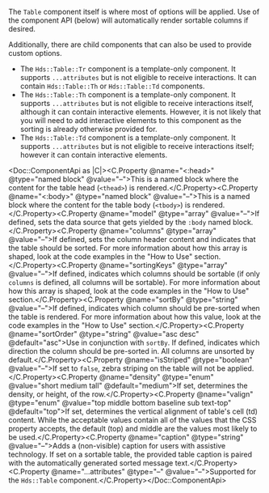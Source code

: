 The `Table` component itself is where most of options will be applied. Use of the component API (below) will automatically render sortable columns if desired.

Additionally, there are child components that can also be used to provide custom options.

*   The `Hds::Table::Tr` component is a template-only component. It supports `...attributes` but is not eligible to receive interactions. It can contain `Hds::Table::Th` or `Hds::Table::Td` components.
*   The `Hds::Table::Th` component is a template-only component. It supports `...attributes` but is not eligible to receive interactions itself, although it can contain interactive elements. However, it is not likely that you will need to add interactive elements to this component as the sorting is already otherwise provided for.
*   The `Hds::Table::Td` component is a template-only component. It supports `...attributes` but is not eligible to receive interactions itself; however it can contain interactive elements.

<Doc::ComponentApi as |C|><C.Property @name="<:head>" @type="named block" @value="–">This is a named block where the content for the table head (`<thead>`) is rendered.</C.Property><C.Property @name="<:body>" @type="named block" @value="–">This is a named block where the content for the table body (`<tbody>`) is rendered.</C.Property><C.Property @name="model" @type="array" @value="–">If defined, sets the data source that gets yielded by the `:body` named block.</C.Property><C.Property @name="columns" @type="array" @value="–">If defined, sets the column header content and indicates that the table should be sorted. For more information about how this array is shaped, look at the code examples in the "How to Use" section.</C.Property><C.Property @name="sortingKeys" @type="array" @value="–">If defined, indicates which columns should be sortable (if only `columns` is defined, all columns will be sortable). For more information about how this array is shaped, look at the code examples in the "How to Use" section.</C.Property><C.Property @name="sortBy" @type="string" @value="–">If defined, indicates which column should be pre-sorted when the table is rendered. For more information about how this value, look at the code examples in the "How to Use" section.</C.Property><C.Property @name="sortOrder" @type="string" @value="asc desc" @default="asc">Use in conjunction with `sortBy`. If defined, indicates which direction the column should be pre-sorted in. All columns are unsorted by default.</C.Property><C.Property @name="isStriped" @type="boolean" @value="–">If set to `false`, zebra striping on the table will not be applied.</C.Property><C.Property @name="density" @type="enum" @value="short medium tall" @default="medium">If set, determines the density, or height, of the row.</C.Property><C.Property @name="valign" @type="enum" @value="top middle bottom baseline sub text-top" @default="top">If set, determines the vertical alignment of table's cell (td) content. While the acceptable values contain all of the values that the CSS property accepts, the default (top) and middle are the values most likely to be used.</C.Property><C.Property @name="caption" @type="string" @value="–">Adds a (non-visible) caption for users with assistive technology. If set on a sortable table, the provided table caption is paired with the automatically generated sorted message text.</C.Property><C.Property @name="...attributes" @type="–" @value="–">Supported for the `Hds::Table` component.</C.Property></Doc::ComponentApi>